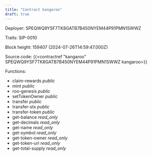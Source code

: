 ```yaml
---
title: "Contract kangaroo"
draft: true
---
```

Deployer: SPEQWQ9YSF7TK8GATB7B450NYEM44P91PMN1SWWZ

Traits:
 SIP-0010



Block height: 159407 (2024-07-26T14:59:47.000Z)

Source code: {{<contractref "kangaroo" SPEQWQ9YSF7TK8GATB7B450NYEM44P91PMN1SWWZ kangaroo>}}

Functions:

* claim-rewards _public_
* mint _public_
* roo-genesis _public_
* setTokenOwner _public_
* transfer _public_
* transfer-stx _public_
* transfer-token _public_
* get-balance _read_only_
* get-decimals _read_only_
* get-name _read_only_
* get-symbol _read_only_
* get-token-owner _read_only_
* get-token-uri _read_only_
* get-total-supply _read_only_
